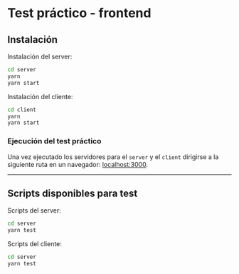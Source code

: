 # Test práctico - frontend

## Instalación
Instalación del server:
```bash
cd server
yarn
yarn start
```
Instalación del cliente:
```bash
cd client
yarn
yarn start
```

### Ejecución del test práctico
Una vez ejecutado los servidores para el `server` y el `client` dirigirse a la siguiente ruta en un navegador: [localhost:3000](http://localhost:3000).

---

## Scripts disponibles para test
Scripts del server:
```bash
cd server
yarn test
```
Scripts del cliente:
```bash
cd server
yarn test
```